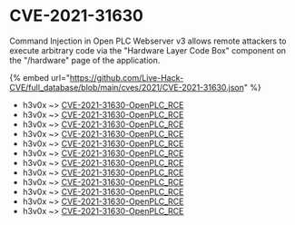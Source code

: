 # CVE-2021-31630

Command Injection in Open PLC Webserver v3 allows remote attackers to execute arbitrary code via the "Hardware Layer Code Box" component on the "/hardware" page of the application.

{% embed url="https://github.com/Live-Hack-CVE/full_database/blob/main/cves/2021/CVE-2021-31630.json" %}


* h3v0x ~> [CVE-2021-31630-OpenPLC_RCE](https://www.alice-snow.ru/2021/database/cve-2021-31630/cve-2021-31630-openplc_rce-h3v0x)
* h3v0x ~> [CVE-2021-31630-OpenPLC_RCE](https://www.alice-snow.ru/2021/database/cve-2021-31630/cve-2021-31630-openplc_rce-h3v0x)
* h3v0x ~> [CVE-2021-31630-OpenPLC_RCE](https://www.alice-snow.ru/2021/database/cve-2021-31630/cve-2021-31630-openplc_rce-h3v0x)
* h3v0x ~> [CVE-2021-31630-OpenPLC_RCE](https://www.alice-snow.ru/2021/database/cve-2021-31630/cve-2021-31630-openplc_rce-h3v0x)
* h3v0x ~> [CVE-2021-31630-OpenPLC_RCE](https://www.alice-snow.ru/2021/database/cve-2021-31630/cve-2021-31630-openplc_rce-h3v0x)
* h3v0x ~> [CVE-2021-31630-OpenPLC_RCE](https://www.alice-snow.ru/2021/database/cve-2021-31630/cve-2021-31630-openplc_rce-h3v0x)
* h3v0x ~> [CVE-2021-31630-OpenPLC_RCE](https://www.alice-snow.ru/2021/database/cve-2021-31630/cve-2021-31630-openplc_rce-h3v0x)
* h3v0x ~> [CVE-2021-31630-OpenPLC_RCE](https://www.alice-snow.ru/2021/database/cve-2021-31630/cve-2021-31630-openplc_rce-h3v0x)
* h3v0x ~> [CVE-2021-31630-OpenPLC_RCE](https://www.alice-snow.ru/2021/database/cve-2021-31630/cve-2021-31630-openplc_rce-h3v0x)
* h3v0x ~> [CVE-2021-31630-OpenPLC_RCE](https://www.alice-snow.ru/2021/database/cve-2021-31630/cve-2021-31630-openplc_rce-h3v0x)
* h3v0x ~> [CVE-2021-31630-OpenPLC_RCE](https://www.alice-snow.ru/2021/database/cve-2021-31630/cve-2021-31630-openplc_rce-h3v0x)
* h3v0x ~> [CVE-2021-31630-OpenPLC_RCE](https://www.alice-snow.ru/2021/database/cve-2021-31630/cve-2021-31630-openplc_rce-h3v0x)